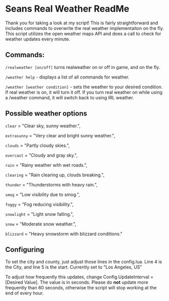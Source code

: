 # Seans Real Weather ReadMe

Thank you for taking a look at my script! This is fairly straightforward and includes commands to overwrite the real weather implementaiton on the fly. This script utilizes the open weather maps API and does a call to check for weather updates every minute. 

## Commands:

``/realweather [on/off]`` turns realweather on or off in game, and on the fly. 

``/weather help`` - displays a list of all commands for weather.

``/weather [weather condition]`` - sets the weather to your desired condition. If real weather is on, it will turn it off. If you turn real weather on while using a /weather command, it will switch back to using IRL weather. 

## Possible weather options

``clear`` = "Clear sky, sunny weather.",

``extrasunny`` = "Very clear and bright sunny weather.",

``clouds`` = "Partly cloudy skies.",

``overcast`` = "Cloudy and gray sky.",

``rain`` = "Rainy weather with wet roads.",

``clearing`` = "Rain clearing up, clouds breaking.",

``thunder`` = "Thunderstorms with heavy rain.",

``smog`` = "Low visibility due to smog.",

``foggy`` = "Fog reducing visibility.",

``snowlight`` = "Light snow falling.",

``snow`` = "Moderate snow weather.",

``blizzard`` = "Heavy snowstorm with blizzard conditions."

## Configuring

To set the city and county, just adjust those lines in the config.lua. Line 4 is the City, and line 5 is the start. Currently set to "Los Angeles, US"

To adjust how frequently this updates, change Config.UpdateInterval = [Desired Value]. The value is in seconds. Please do **not** update more frequently than 60 seconds, otherwise the script will stop working at the end of every hour. 
